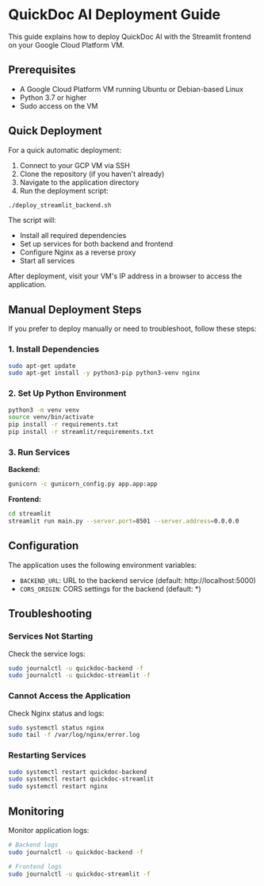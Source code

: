 # QuickDoc AI Deployment Guide

This guide explains how to deploy QuickDoc AI with the Streamlit frontend on your Google Cloud Platform VM.

## Prerequisites

- A Google Cloud Platform VM running Ubuntu or Debian-based Linux
- Python 3.7 or higher
- Sudo access on the VM

## Quick Deployment

For a quick automatic deployment:

1. Connect to your GCP VM via SSH
2. Clone the repository (if you haven't already)
3. Navigate to the application directory
4. Run the deployment script:

```bash
./deploy_streamlit_backend.sh
```

The script will:
- Install all required dependencies
- Set up services for both backend and frontend
- Configure Nginx as a reverse proxy
- Start all services

After deployment, visit your VM's IP address in a browser to access the application.

## Manual Deployment Steps

If you prefer to deploy manually or need to troubleshoot, follow these steps:

### 1. Install Dependencies

```bash
sudo apt-get update
sudo apt-get install -y python3-pip python3-venv nginx
```

### 2. Set Up Python Environment

```bash
python3 -m venv venv
source venv/bin/activate
pip install -r requirements.txt
pip install -r streamlit/requirements.txt
```

### 3. Run Services

**Backend:**
```bash
gunicorn -c gunicorn_config.py app.app:app
```

**Frontend:**
```bash
cd streamlit
streamlit run main.py --server.port=8501 --server.address=0.0.0.0
```

## Configuration

The application uses the following environment variables:

- `BACKEND_URL`: URL to the backend service (default: http://localhost:5000)
- `CORS_ORIGIN`: CORS settings for the backend (default: *)

## Troubleshooting

### Services Not Starting

Check the service logs:

```bash
sudo journalctl -u quickdoc-backend -f
sudo journalctl -u quickdoc-streamlit -f
```

### Cannot Access the Application

Check Nginx status and logs:

```bash
sudo systemctl status nginx
sudo tail -f /var/log/nginx/error.log
```

### Restarting Services

```bash
sudo systemctl restart quickdoc-backend
sudo systemctl restart quickdoc-streamlit
sudo systemctl restart nginx
```

## Monitoring

Monitor application logs:

```bash
# Backend logs
sudo journalctl -u quickdoc-backend -f

# Frontend logs
sudo journalctl -u quickdoc-streamlit -f
``` 
